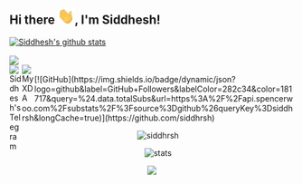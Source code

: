 



<h2>Hi there <img src="https://raw.githubusercontent.com/ABSphreak/ABSphreak/master/gifs/Hi.gif" width="30px">, I'm Siddhesh!</h2>

[![Siddhesh's github stats](https://github-readme-stats.vercel.app/api?username=siddhrsh)](https://github.com/siddhrsh?tab=repositories)

<a href="https://github.com/siddhrsh">
 
  <img align="center" src="https://github-readme-stats-teal.vercel.app/api/top-langs/?username=siddhrsh&layout=compact" />
</a>

<br/>
<a href="https://t.me/siddk">
  <img align="left" alt="Siddhesh's Telegram" width="22px" src="https://cdn.jsdelivr.net/npm/simple-icons@v3/icons/telegram.svg" />
  <a href="https://forum.xda-developers.com/m/siddk.6111756/">
  <img align="left" alt="My XDA" width="22px" src="https://cdn.jsdelivr.net/npm/simple-icons@3.3.0/icons/xdadevelopers.svg" />
</a>
<br />
[![GitHub](https://img.shields.io/badge/dynamic/json?logo=github&label=GitHub+Followers&labelColor=282c34&color=181717&query=%24.data.totalSubs&url=https%3A%2F%2Fapi.spencerwoo.com%2Fsubstats%2F%3Fsource%3Dgithub%26queryKey%3Dsiddhrsh&longCache=true)](https://github.com/siddhrsh)

<p align="center"> <img src="https://komarev.com/ghpvc/?username=siddhrsh&style=flat-square" alt="siddhrsh" /> </p>
<p align="center"> <img src="https://github-readme-stats.vercel.app/api?username=siddhrsh&bg_color=30,e96443,904e95&title_color=fff&text_color=fff" alt="stats"/><br></p>
<p align="center"> <img src="https://github-readme-streak-stats.herokuapp.com/?user=siddhrsh&theme=dark"/></p>
